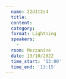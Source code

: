 ```yaml
---
  name: 22d1t2s4
  title: 
  content:
  category: 
  format: Lightning
  speakers: 
    - 
  room: Mezzanine
  date: 13/10/2022
  time_start: '13:00'
  time_end: '13:15'
---
```

